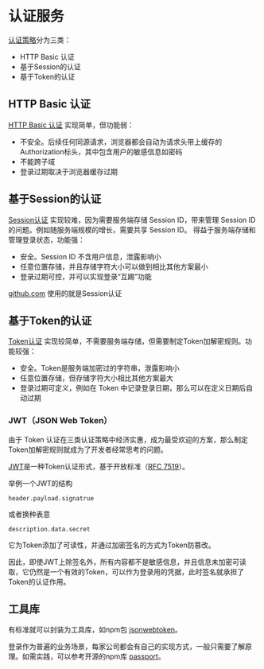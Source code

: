 # 认证服务
[认证策略](https://luoway.github.io/frontend-roadmap/41.html)分为三类：
- HTTP Basic 认证
- 基于Session的认证
- 基于Token的认证

## HTTP Basic 认证
[HTTP Basic 认证](https://luoway.github.io/frontend-roadmap/42.html) 实现简单，但功能弱：
- 不安全。后续任何同源请求，浏览器都会自动为请求头带上缓存的Authorization标头，其中包含用户的敏感信息如密码
- 不能跨子域
- 登录过期取决于浏览器缓存过期

## 基于Session的认证
[Session认证](https://luoway.github.io/frontend-roadmap/43.html) 实现较难，因为需要服务端存储 Session ID，带来管理 Session ID 的问题。例如随服务端规模的增长，需要共享 Session ID。
得益于服务端存储和管理登录状态，功能强：
- 安全。Session ID 不含用户信息，泄露影响小
- 任意位置存储，并且存储字符大小可以做到相比其他方案最小
- 登录过期可控，并可以实现登录“互踢”功能

[github.com](https://github.com) 使用的就是Session认证

## 基于Token的认证
[Token认证](https://luoway.github.io/frontend-roadmap/44.html) 实现较简单，不需要服务端存储，但需要制定Token加解密规则。功能较强：
- 安全。Token是服务端加密过的字符串，泄露影响小
- 任意位置存储，但存储字符大小相比其他方案最大
- 登录过期可定义，例如在 Token 中记录登录日期，那么可以在定义日期后自动过期

### JWT（JSON Web Token）
由于 Token 认证在三类认证策略中经济实惠，成为最受欢迎的方案，那么制定Token加解密规则就成为了开发者经常思考的问题。

[JWT](https://luoway.github.io/frontend-roadmap/45.html)是一种Token认证形式，基于开放标准（[RFC 7519](https://www.rfc-editor.org/rfc/rfc7519)）。

举例一个JWT的结构
```
header.payload.signatrue
```
或者换种表意
```
description.data.secret
```

它为Token添加了可读性，并通过加密签名的方式为Token防篡改。

因此，即使JWT上除签名外，所有内容都不是敏感信息，并且信息未加密可读取，它仍然是一个有效的Token，可以作为登录用的凭据，此时签名就承担了Token的认证作用。

## 工具库

有标准就可以封装为工具库，如npm包 [jsonwebtoken](https://www.npmjs.com/package/jsonwebtoken)。

登录作为普遍的业务场景，每家公司都会有自己的实现方式，一般只需要了解原理。如需实践，可以参考开源的npm库 [passport](https://www.npmjs.com/package/passport)。